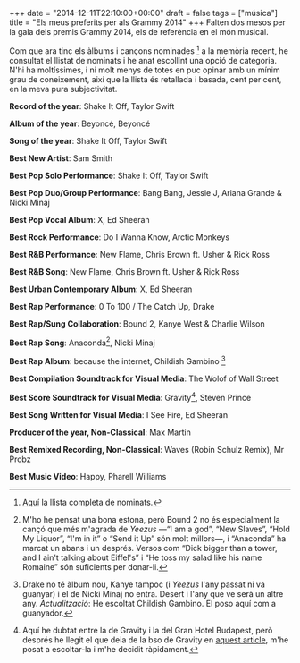 +++
date = "2014-12-11T22:10:00+00:00"
draft = false
tags = ["música"]
title = "Els meus preferits per als Grammy 2014"
+++
Falten dos mesos per la gala dels premis Grammy 2014, els de referència en el món musical. 

<!-- more -->

Com que ara tinc els àlbums i cançons nominades [^1] a la memòria recent, he consultat el llistat de nominats i he anat escollint una opció de categoria. N'hi ha moltíssimes, i ni molt menys de totes en puc opinar amb un mínim grau de coneixement, així que la llista és retallada i basada, cent per cent, en la meva pura subjectivitat.

**Record of the year**: Shake It Off, Taylor Swift

**Album of the year**: Beyoncé, Beyoncé

**Song of the year**: Shake It Off, Taylor Swift

**Best New Artist**: Sam Smith

**Best Pop Solo Performance**: Shake It Off, Taylor Swift

**Best Pop Duo/Group Performance**: Bang Bang, Jessie J, Ariana Grande & Nicki Minaj

**Best Pop Vocal Album**: X, Ed Sheeran

**Best Rock Performance**: Do I Wanna Know, Arctic Monkeys

**Best R&B Performance**: New Flame, Chris Brown ft. Usher & Rick Ross

**Best R&B Song**: New Flame, Chris Brown ft. Usher & Rick Ross

**Best Urban Contemporary Album**: X, Ed Sheeran

**Best Rap Performance**: 0 To 100 / The Catch Up, Drake

**Best Rap/Sung Collaboration**: Bound 2, Kanye West & Charlie Wilson

**Best Rap Song**: Anaconda[^2], Nicki Minaj

**Best Rap Album**: because the internet, Childish Gambino [^3]

**Best Compilation Soundtrack for Visual Media**: The Wolof of Wall Street

**Best Score Soundtrack for Visual Media**: Gravity[^4], Steven Prince

**Best Song Written for Visual Media**: I See Fire, Ed Sheeran

**Producer of the year, Non-Classical**: Max Martin

**Best Remixed Recording, Non-Classical**: Waves (Robin Schulz Remix), Mr Probz

**Best Music Video**: Happy, Pharell Williams

[^1]: [Aquí](http://www.grammy.com/nominees) la llista completa de nominats.
[^2]: M'ho he pensat una bona estona, però Bound 2 no és especialment la cançó que més m'agrada de *Yeezus* —“I am a god”, “New Slaves”, “Hold My Liquor”, “I'm in it” o “Send it Up” són molt millors—, i “Anaconda” ha marcat un abans i un després. Versos com “Dick bigger than a tower, and I ain't talking about Eiffel's” i “He toss my salad like his name Romaine” són suficients per donar-li.
[^3]: Drake no té àlbum nou, Kanye tampoc (i *Yeezus* l'any passat ni va guanyar) i el de Nicki Minaj no entra. Desert i l'any que ve serà un altre any. *Actualització*: He escoltat Childish Gambino. El poso aquí com a guanyador.
[^4]: Aquí he dubtat entre la de Gravity i la del Gran Hotel Budapest, però després he llegit el que deia de la bso de Gravity en [aquest article](http://enricllonch.com/post/64990488907/gravity), m'he posat a escoltar-la i m'he decidit ràpidament.
